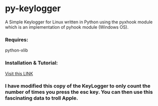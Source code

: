 # py-keylogger
A Simple Keylogger for Linux  written in Python using the pyxhook module which is an implementation of pyhook module (Windows OS). 

<h3>Requires:</h3> 
python-xlib

<h3>Installation & Tutorial:</h3><a href="http://www.techinfected.net/2015/10/how-to-make-simple-basic-keylogger-in-python-for-linux.html">Visit this LINK</a>

<h3>I have modified this copy of the KeyLogger to only count the number of times you press the esc key.  You can then use this fascinating data to troll Apple.</h3>

